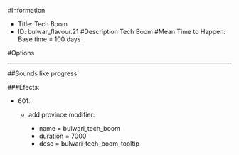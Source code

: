 #Information
 - Title: Tech Boom
 - ID: bulwar_flavour.21
#Description
Tech Boom
#Mean Time to Happen:
Base time = 100 days

#Options

___
##Sounds like progress!

###Efects:<ul><li>601:</li><ul><li>add province modifier:</li><ul><li>name = bulwari_tech_boom</li><li>duration = 7000</li><li>desc = bulwari_tech_boom_tooltip</li></ul></ul></ul>
